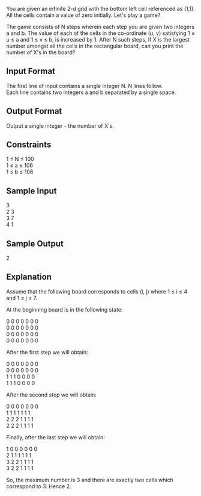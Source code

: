 You are given an infinite 2-d grid with the bottom left cell referenced as (1,1). All the cells contain a value of zero initially. Let's play a game?

The game consists of N steps wherein each step you are given two integers a and b. The value of each of the cells in the co-ordinate (u, v) satisfying 1 ≤ u ≤ a and 1 ≤ v ≤ b, is increased by 1. After N such steps, if X is the largest number amongst all the cells in the rectangular board, can you print the number of X's in the board?

<h2>Input Format</h2>
The first line of input contains a single integer N. N lines follow. <br>
Each line contains two integers a and b separated by a single space.

<h2>Output Format</h2>
Output a single integer - the number of X's.

<h2>Constraints</h2>
1 ≤ N ≤ 100 <br>
1 ≤ a ≤ 106 <br>
1 ≤ b ≤ 106

<h2>Sample Input</h2>

3 <br>
2 3 <br>
3 7 <br>
4 1
<h2>Sample Output</h2>

2
<h2>Explanation</h2>

Assume that the following board corresponds to cells (i, j) where 1 ≤ i ≤ 4 and 1 ≤ j ≤ 7.

At the beginning board is in the following state:

0 0 0 0 0 0 0 <br>
0 0 0 0 0 0 0 <br>
0 0 0 0 0 0 0 <br>
0 0 0 0 0 0 0 

After the first step we will obtain:

0 0 0 0 0 0 0 <br>
0 0 0 0 0 0 0 <br>
1 1 1 0 0 0 0 <br>
1 1 1 0 0 0 0 

After the second step we will obtain:

0 0 0 0 0 0 0 <br>
1 1 1 1 1 1 1 <br>
2 2 2 1 1 1 1 <br>
2 2 2 1 1 1 1 

Finally, after the last step we will obtain:

1 0 0 0 0 0 0 <br>
2 1 1 1 1 1 1 <br>
3 2 2 1 1 1 1 <br>
3 2 2 1 1 1 1 

So, the maximum number is 3 and there are exactly two cells which correspond to 3. Hence 2.
